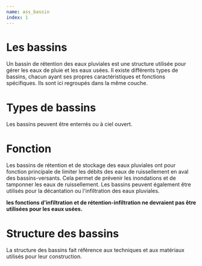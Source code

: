 ```yaml
---
name: ass_bassin
index: 1
---
```


# Les bassins

Un bassin de rétention des eaux pluviales est une structure utilisée pour gérer les eaux de pluie et les eaux usées.
Il existe différents types de bassins, chacun ayant ses propres caractéristiques et fonctions spécifiques. Ils sont ici regroupés dans la même couche.

# Types de bassins
Les bassins peuvent être enterrés ou à ciel ouvert.

# Fonction
Les bassins de rétention et de stockage des eaux pluviales ont pour fonction principale de limiter les débits des eaux de ruissellement en aval des bassins-versants. Cela permet de prévenir les inondations et de tamponner les eaux de ruissellement. Les bassins peuvent également être utilisés pour la décantation ou l'infiltration des eaux pluviales. 

**les fonctions d'infiltration et de rétention-infiltration ne devraient pas être utilisées pour les eaux usées.**

# Structure des bassins
La structure des bassins fait référence aux techniques et aux matériaux utilisés pour leur construction.